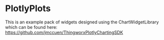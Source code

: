 # PlotlyPlots

This is an example pack of widgets designed using the ChartWidgetLibrary which can be found here: https://github.com/jmccuen/ThingworxPlotlyChartingSDK

